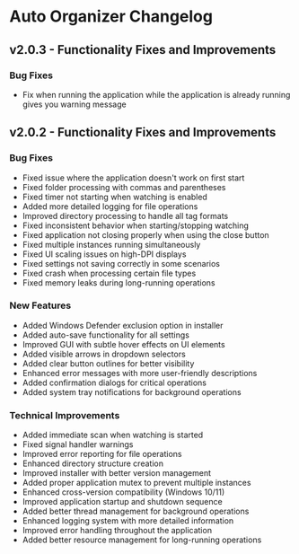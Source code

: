 # Auto Organizer Changelog
## v2.0.3 - Functionality Fixes and Improvements

### Bug Fixes
- Fix when running the application while the application is already running gives you warning message

## v2.0.2 - Functionality Fixes and Improvements

### Bug Fixes
- Fixed issue where the application doesn't work on first start
- Fixed folder processing with commas and parentheses
- Fixed timer not starting when watching is enabled
- Added more detailed logging for file operations
- Improved directory processing to handle all tag formats
- Fixed inconsistent behavior when starting/stopping watching
- Fixed application not closing properly when using the close button
- Fixed multiple instances running simultaneously
- Fixed UI scaling issues on high-DPI displays
- Fixed settings not saving correctly in some scenarios
- Fixed crash when processing certain file types
- Fixed memory leaks during long-running operations

### New Features
- Added Windows Defender exclusion option in installer
- Added auto-save functionality for all settings
- Improved GUI with subtle hover effects on UI elements
- Added visible arrows in dropdown selectors
- Added clear button outlines for better visibility
- Enhanced error messages with more user-friendly descriptions
- Added confirmation dialogs for critical operations
- Added system tray notifications for background operations

### Technical Improvements
- Added immediate scan when watching is started
- Fixed signal handler warnings
- Improved error reporting for file operations
- Enhanced directory structure creation
- Improved installer with better version management
- Added proper application mutex to prevent multiple instances
- Enhanced cross-version compatibility (Windows 10/11)
- Improved application startup and shutdown sequence
- Added better thread management for background operations
- Enhanced logging system with more detailed information
- Improved error handling throughout the application
- Added better resource management for long-running operations